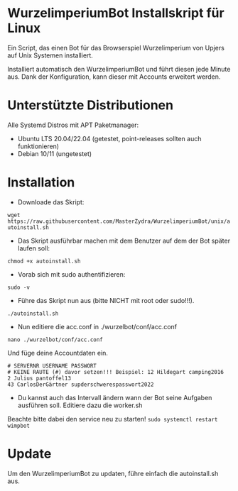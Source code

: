 


# WurzelimperiumBot Installskript für Linux
Ein Script, das einen Bot für das Browserspiel Wurzelimperium von Upjers auf Unix Systemen installiert.

Installiert automatisch den WurzelimperiumBot und führt diesen jede Minute aus. Dank der Konfiguration, kann dieser mit Accounts erweitert werden.


# Unterstützte Distributionen

Alle Systemd Distros mit APT Paketmanager:

- Ubuntu LTS 20.04/22.04 (getestet, point-releases sollten auch funktionieren)
- Debian 10/11 (ungetestet)


# Installation

- Downloade das Skript:

```wget https://raw.githubusercontent.com/MasterZydra/WurzelimperiumBot/unix/autoinstall.sh```

- Das Skript ausführbar machen mit dem Benutzer auf dem der Bot später laufen soll:

```chmod +x autoinstall.sh```

- Vorab sich mit sudo authentifizieren:

```sudo -v```

- Führe das Skript nun aus (bitte NICHT mit root oder sudo!!!).

```./autoinstall.sh```

- Nun editiere die acc.conf in ./wurzelbot/conf/acc.conf

```nano ./wurzelbot/conf/acc.conf```

Und füge deine Accountdaten ein.

```
# SERVERNR USERNAME PASSWORT
# KEINE RAUTE (#) davor setzen!!! Beispiel: 12 Hildegart camping2016
2 Julius pantoffel13
43 CarlosDerGärtner supderschwerespasswort2022
```

- Du kannst auch das Intervall ändern wann der Bot seine Aufgaben ausführen soll. Editiere dazu die worker.sh

Beachte bitte dabei den service neu zu starten!
```sudo systemctl restart wimpbot```

# Update

Um den WurzelimperiumBot zu updaten, führe einfach die autoinstall.sh aus.